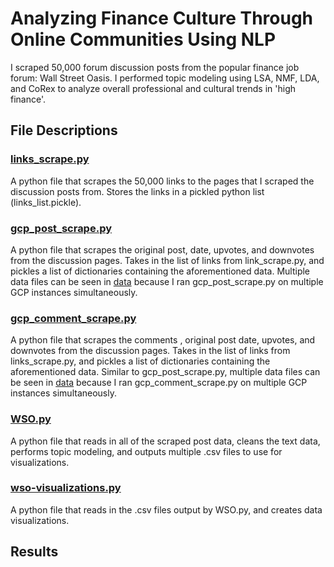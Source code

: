 # Analyzing Finance Culture Through Online Communities Using NLP

I scraped 50,000 forum discussion posts from the popular finance job forum: Wall Street Oasis. I performed topic modeling using LSA, NMF, LDA, and CoRex to analyze overall professional and cultural trends in 'high finance'. 

## File Descriptions

### [links_scrape.py](https://github.com/masonellard/project-4/blob/main/links_scrape.py)
A python file that scrapes the 50,000 links to the pages that I scraped the discussion posts from. Stores the links in a pickled python list (links_list.pickle).

### [gcp_post_scrape.py](https://github.com/masonellard/project-4/blob/main/gcp_post_scrape.py)
A python file that scrapes the original post, date, upvotes, and downvotes from the discussion pages. Takes in the list of links from link_scrape.py, and pickles a list of dictionaries containing the aforementioned data. Multiple data files can be seen in [data](https://github.com/masonellard/project-4/blob/main/data) because I ran gcp_post_scrape.py on multiple GCP instances simultaneously.

### [gcp_comment_scrape.py](https://github.com/masonellard/project-4/blob/main/gcp_comment_scrape.py)
A python file that scrapes the comments , original post date, upvotes, and downvotes from the discussion pages. Takes in the list of links from links_scrape.py, and pickles a list of dictionaries containing the aforementioned data. Similar to gcp_post_scrape.py, multiple data files can be seen in [data](https://github.com/masonellard/project-4/blob/main/data) because I ran gcp_comment_scrape.py on multiple GCP instances simultaneously. 

### [WSO.py](https://github.com/masonellard/project-4/blob/main/WSO.py)
A python file that reads in all of the scraped post data, cleans the text data, performs topic modeling, and outputs multiple .csv files to use for visualizations.

### [wso-visualizations.py](https://github.com/masonellard/project-4/blob/main/wso-visualizations.py)
A python file that reads in the .csv files output by WSO.py, and creates data visualizations.

## Results
